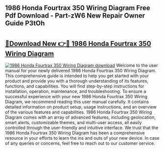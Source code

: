 ## 1986 Honda Fourtrax 350 Wiring Diagram Free Pdf Download - Part-zW6 New Repair Owner Guide P3tOh

# <h2><a href="http://dfu9ehz.blite.top/?on=1986+Honda+Fourtrax+350+Wiring+Diagram">🔗Download New 👉🔴 1986 Honda Fourtrax 350 Wiring Diagram</a></h2>

[![1986 Honda Fourtrax 350 Wiring Diagram download](https://i.imgur.com/lujVjoI.png)](http://dfu9ehz.blite.top/?on=1986+Honda+Fourtrax+350+Wiring+Diagram)
Welcome to the user manual for your newly delivered 1986 Honda Fourtrax 350 Wiring Diagram. This comprehensive guide is intended to help you get started with your product and provide you with a thorough understanding of its features, functions, and capabilities. You will find step-by-step instructions for installation, operation, maintenance, and troubleshooting. To ensure a successful experience with your new 1986 Honda Fourtrax 350 Wiring Diagram, we recommend reading this user manual carefully. It contains detailed information on product setup, usage instructions, and an overview of the various features and capabilities. 1986 Honda Fourtrax 350 Wiring Diagram comes with an array of advanced features, including geolocation, smart alerts, customizable themes, and multi-user access, all easily controlled through the user-friendly and intuitive interface. We trust that the 1986 Honda Fourtrax 350 Wiring Diagram has been a comprehensive resource in your efforts to learn the ins and outs of your new device. In case of any queries or concerns, feel free to reach out to our customer service.
